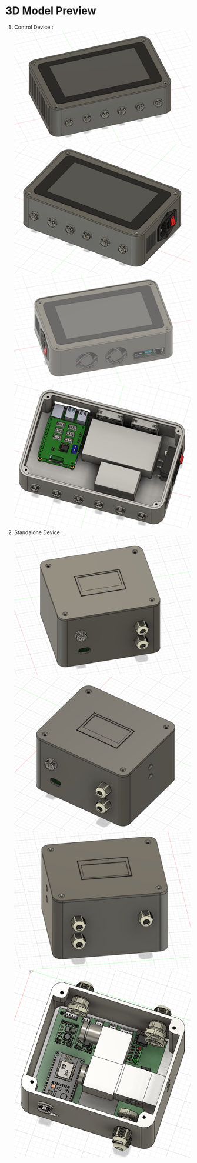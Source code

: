 # 3D Model Preview
1. Control Device :
![Control Device image #1](ControlDevice/CD(1).png)
![Control Device image #1](ControlDevice/CD(4).png)
![Control Device image #1](ControlDevice/CD(3).png)
![Control Device image #1](ControlDevice/CD(2).png)
2. Standalone Device :
![Control Device image #1](StandaloneDevice/SD(2).png)
![Control Device image #1](StandaloneDevice/SD(3).png)
![Control Device image #1](StandaloneDevice/SD(4).png)
![Control Device image #1](StandaloneDevice/SD(1).png)